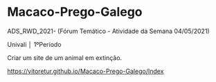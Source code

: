 # Macaco-Prego-Galego
ADS_RWD_2021- (Fórum Temático - Atividade da Semana 04/05/2021)

Univali │ 1ºPeríodo

Criar um site de um animal em extinção.

https://vitoretur.github.io/Macaco-Prego-Galego/Index
